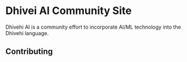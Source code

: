# Dhivei AI Community Site

Dhivehi AI is a community effort to incorporate AI/ML technology into the Dhivehi language.

## Contributing 